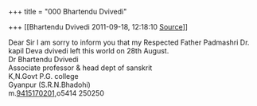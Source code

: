 +++
title = "000 Bhartendu Dvivedi"

+++
[[Bhartendu Dvivedi	2011-09-18, 12:18:10 [Source](https://groups.google.com/g/bvparishat/c/7r-X-neGO0U)]]



Dear Sir I am sorry to inform you that my Respected Father Padmashri Dr. kapil Deva dvivedi left this world on 28th August.  
Dr Bhartendu Dvivedi  
Associate professor & head dept of sanskrit  
K,N.Govt P.G. college  
Gyanpur (S.R.N.Bhadohi)  
m.[9415170201](tel:(941)%20517-0201),o5414 250250  

